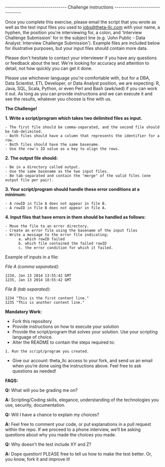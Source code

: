 ------------------------------- Challenge instructions -------------------------------

Once you complete this exercise, please email the script that you wrote as well as the test input files you used to jobs@theta-llc.com with your name, a hyphen, the position you're interviewing for, a colon, and 'Interview Challenge Submission' for in the subject line (e.g. 'John Public - Data Analyst: Interview Challenge Submission'). Example files are included below for illustrative purposes, but your input files should contain more data. 

Please don't hesitate to contact your interviewer if you have any questions or feedback about the test. We're looking for accuracy and attention to detail, not how quickly you can get it done.

Please use whichever language you're comfortable with, but for a DBA, Data Scientist, ETL Developer, or Data Analyst position, we are expecting: R, Java, SQL, Scala, Python, or even Perl and Bash (awk/sed) if you can work it out. As long as you can provide instructions and we can execute it and see the results, whatever you choose is fine with us.

**The Challenge!**

**1. Write a script/program which takes two delimited files as input.**
```
- The first file should be comma-separated, and the second file should be tab-delimited. 
- Both files should have a column that represents the identifier for a row.
- Both files should have the same basename.
- Use the row's ID value as a key to align the rows.
```

**2. The output file should:**
```
- Be in a directory called output.
- Use the same basename as the two input files.
- Be tab-separated and contain the "merge" of the valid files (one output file per pair).
```

**3. Your script/program should handle these error conditions at a minimum:**
```
- A rowID in file A does not appear in file B.
- A rowID in file B does not appear in file A.
```

**4. Input files that have errors in them should be handled as follows:**
```
- Move the file to an error directory.
- Create an error file using the basename of the input files
- Write a message to the error file indicating:
      a. which rowID failed
      b. which file contained the failed rowID 
      c. the error condition for which it failed.
```

Example of inputs in a file:

*File A (comma separated):*
```
1234, Jan 13 2014 13:55:42 GMT
1235, Jan 13 2014 18:55:42 GMT
```

*File B (tab separated):*

```
1234 "This is the first content line."
1235 "This is another content line."
```

**Mandatory Work:**

- Fork this repository
- Provide instructions on how to execute your solution
- Provide the script/program that solves your solution. Use your scripting language of choice.
- Alter the README to contain the steps required to:

```
1. Run the script/program you created.
```

- Give our account: theta_llc access to your fork, and send us an email when you’re done using the instructions above. Feel free to ask questions as needed!

**FAQS:**

**Q:** What will you be grading me on?

**A:** Scripting/Coding skills, elegance, understanding of the technologies you use, security, documentation.


**Q:** Will I have a chance to explain my choices?

**A:** Feel free to comment your code, or put explanations in a pull request within the repo. If we proceed to a phone interview, we’ll be asking questions about why you made the choices you made.

**Q:** Why doesn't the test include XY and Z?

**A:** Dope question! PLEASE free to tell us how to make the test better. Or, you know, fork it and improve it! 